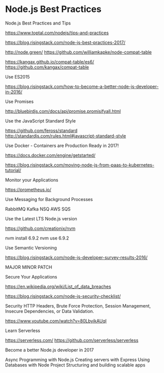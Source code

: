 # Node.js Best Practices



Node.js Best Practices and Tips


https://www.toptal.com/nodejs/tips-and-practices



https://blog.risingstack.com/node-js-best-practices-2017/


http://node.green/
https://github.com/williamkapke/node-compat-table

https://kangax.github.io/compat-table/es6/
https://github.com/kangax/compat-table



Use ES2015

https://blog.risingstack.com/how-to-become-a-better-node-js-developer-in-2016/


Use Promises

http://bluebirdjs.com/docs/api/promise.promisifyall.html


Use the JavaScript Standard Style

https://github.com/feross/standard
http://standardjs.com/rules.html#javascript-standard-style



Use Docker - Containers are Production Ready in 2017!


https://docs.docker.com/engine/getstarted/

https://blog.risingstack.com/moving-node-js-from-paas-to-kubernetes-tutorial/


Monitor your Applications

https://prometheus.io/


Use Messaging for Background Processes


RabbitMQ
Kafka
NSQ
AWS SQS


Use the Latest LTS Node.js version

https://github.com/creationix/nvm

nvm install 6.9.2
nvm use 6.9.2




Use Semantic Versioning


https://blog.risingstack.com/node-js-developer-survey-results-2016/


MAJOR
MINOR
PATCH


Secure Your Applications

https://en.wikipedia.org/wiki/List_of_data_breaches

https://blog.risingstack.com/node-js-security-checklist/

Security HTTP Headers,
Brute Force Protection,
Session Management,
Insecure Dependencies,
or Data Validation.


https://www.youtube.com/watch?v=80LbyikAUqI





Learn Serverless

https://serverless.com/
https://github.com/serverless/serverless


Become a better Node.js developer in 2017



Async Programming with Node.js
Creating servers with Express
Using Databases with Node
Project Structuring and building scalable apps



